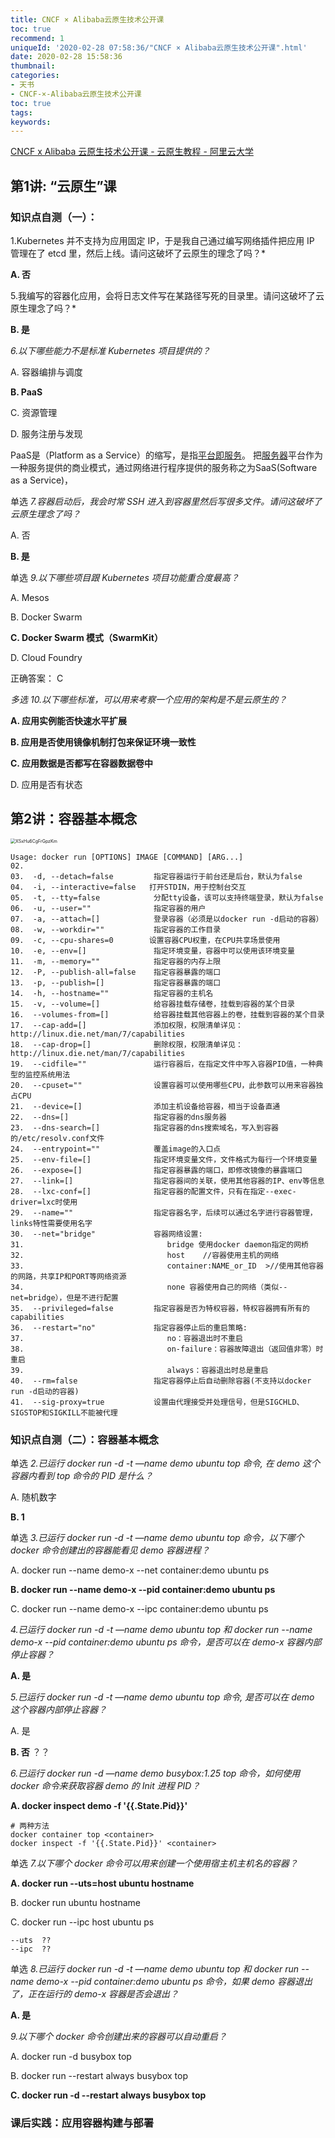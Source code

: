 ```yaml
---
title: CNCF × Alibaba云原生技术公开课
toc: true
recommend: 1
uniqueId: '2020-02-28 07:58:36/"CNCF × Alibaba云原生技术公开课".html'
date: 2020-02-28 15:58:36
thumbnail:
categories:
- 天书
- CNCF-×-Alibaba云原生技术公开课
toc: true
tags:
keywords:
---
```


[CNCF x Alibaba 云原生技术公开课 - 云原生教程 - 阿里云大学](https://edu.aliyun.com/roadmap/cloudnative?spm=5176.8764728.631162.112.6c6b20beHfpsFO)

## 第1讲: “云原生”课

### 知识点自测（一）：

1.Kubernetes 并不支持为应用固定 IP，于是我自己通过编写网络插件把应用 IP 管理在了 etcd 里，然后上线。请问这破坏了云原生的理念了吗？*

**A. 否**



5.我编写的容器化应用，会将日志文件写在某路径写死的目录里。请问这破坏了云原生理念了吗？*

**B. 是**



*6.以下哪些能力不是标准 Kubernetes 项目提供的？*

A. 容器编排与调度

**B. PaaS**

C. 资源管理

D. 服务注册与发现

PaaS是（Platform as a Service）的缩写，是指[平台即服务](https://baike.baidu.com/item/平台即服务/4329761)。 把[服务器](https://baike.baidu.com/item/服务器/100571)平台作为一种服务提供的商业模式，通过网络进行程序提供的服务称之为SaaS(Software as a Service)，



单选 *7.容器启动后，我会时常 SSH 进入到容器里然后写很多文件。请问这破坏了云原生理念了吗？*

A. 否

**B. 是**

单选 *9.以下哪些项目跟 Kubernetes 项目功能重合度最高？*

A. Mesos

B. Docker Swarm

**C. Docker Swarm 模式（SwarmKit）**

D. Cloud Foundry

正确答案： C

*多选* *10.以下哪些标准，可以用来考察一个应用的架构是不是云原生的？*

**A. 应用实例能否快速水平扩展**

**B. 应用是否使用镜像机制打包来保证环境一致性**

**C. 应用数据是否都写在容器数据卷中**

D. 应用是否有状态

## 第2讲：容器基本概念

<img src="https://i.loli.net/2020/02/28/XSxHu6CgFrGpzKm.png" alt="XSxHu6CgFrGpzKm" style="zoom:50%;" />



```shell
Usage: docker run [OPTIONS] IMAGE [COMMAND] [ARG...]    
02.  
03.  -d, --detach=false         指定容器运行于前台还是后台，默认为false     
04.  -i, --interactive=false   打开STDIN，用于控制台交互    
05.  -t, --tty=false            分配tty设备，该可以支持终端登录，默认为false    
06.  -u, --user=""              指定容器的用户    
07.  -a, --attach=[]            登录容器（必须是以docker run -d启动的容器）  
08.  -w, --workdir=""           指定容器的工作目录   
09.  -c, --cpu-shares=0        设置容器CPU权重，在CPU共享场景使用    
10.  -e, --env=[]               指定环境变量，容器中可以使用该环境变量    
11.  -m, --memory=""            指定容器的内存上限    
12.  -P, --publish-all=false    指定容器暴露的端口    
13.  -p, --publish=[]           指定容器暴露的端口   
14.  -h, --hostname=""          指定容器的主机名    
15.  -v, --volume=[]            给容器挂载存储卷，挂载到容器的某个目录    
16.  --volumes-from=[]          给容器挂载其他容器上的卷，挂载到容器的某个目录  
17.  --cap-add=[]               添加权限，权限清单详见：http://linux.die.net/man/7/capabilities    
18.  --cap-drop=[]              删除权限，权限清单详见：http://linux.die.net/man/7/capabilities    
19.  --cidfile=""               运行容器后，在指定文件中写入容器PID值，一种典型的监控系统用法    
20.  --cpuset=""                设置容器可以使用哪些CPU，此参数可以用来容器独占CPU    
21.  --device=[]                添加主机设备给容器，相当于设备直通    
22.  --dns=[]                   指定容器的dns服务器    
23.  --dns-search=[]            指定容器的dns搜索域名，写入到容器的/etc/resolv.conf文件    
24.  --entrypoint=""            覆盖image的入口点    
25.  --env-file=[]              指定环境变量文件，文件格式为每行一个环境变量    
26.  --expose=[]                指定容器暴露的端口，即修改镜像的暴露端口    
27.  --link=[]                  指定容器间的关联，使用其他容器的IP、env等信息    
28.  --lxc-conf=[]              指定容器的配置文件，只有在指定--exec-driver=lxc时使用    
29.  --name=""                  指定容器名字，后续可以通过名字进行容器管理，links特性需要使用名字    
30.  --net="bridge"             容器网络设置:  
31.                                bridge 使用docker daemon指定的网桥       
32.                                host    //容器使用主机的网络    
33.                                container:NAME_or_ID  >//使用其他容器的网路，共享IP和PORT等网络资源    
34.                                none 容器使用自己的网络（类似--net=bridge），但是不进行配置   
35.  --privileged=false         指定容器是否为特权容器，特权容器拥有所有的capabilities    
36.  --restart="no"             指定容器停止后的重启策略:  
37.                                no：容器退出时不重启    
38.                                on-failure：容器故障退出（返回值非零）时重启   
39.                                always：容器退出时总是重启    
40.  --rm=false                 指定容器停止后自动删除容器(不支持以docker run -d启动的容器)    
41.  --sig-proxy=true           设置由代理接受并处理信号，但是SIGCHLD、SIGSTOP和SIGKILL不能被代理
```

### 知识点自测（二）：容器基本概念

单选 *2.已运行 docker run -d -t —name demo ubuntu top 命令, 在 demo 这个容器内看到 top 命令的 PID 是什么？*

A. 随机数字

**B. 1**



单选 *3.已运行 docker run -d -t —name demo ubuntu top 命令，以下哪个 docker 命令创建出的容器能看见 demo 容器进程？*

A. docker run --name demo-x --net container:demo ubuntu ps

**B. docker run --name demo-x --pid container:demo ubuntu ps**

C. docker run --name demo-x --ipc container:demo ubuntu ps



*4.已运行 docker run -d -t —name demo ubuntu top 和 docker run --name demo-x --pid container:demo ubuntu ps 命令，是否可以在 demo-x 容器内部停止容器？*

**A. 是**



*5.已运行 docker run -d -t —name demo ubuntu top 命令, 是否可以在 demo 这个容器内部停止容器？*

A. 是

**B. 否**     ？？



*6.已运行 docker run -d —name demo busybox:1.25 top 命令，如何使用 docker 命令来获取容器 demo 的 Init 进程 PID？*

**A. docker inspect demo -f '{{.State.Pid}}'**

```shell
# 两种方法
docker container top <container>
docker inspect -f '{{.State.Pid}}' <container>
```



单选 *7.以下哪个 docker 命令可以用来创建一个使用宿主机主机名的容器？*

**A. docker run --uts=host ubuntu hostname**

B. docker run ubuntu hostname

C. docker run --ipc host ubuntu ps

```
--uts  ??
--ipc  ??
```



单选 *8.已运行 docker run -d -t —name demo ubuntu top 和 docker run --name demo-x --pid container:demo ubuntu ps 命令，如果 demo 容器退出了，正在运行的 demo-x 容器是否会退出？*

**A. 是**



*9.以下哪个 docker 命令创建出来的容器可以自动重启？*

A. docker run -d busybox top

B. docker run --restart always busybox top

**C. docker run -d --restart always busybox top**

### 课后实践：应用容器构建与部署

